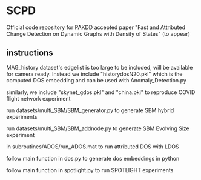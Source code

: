 # SCPD
Official code repository for PAKDD accepted paper "Fast and Attributed Change Detection on Dynamic Graphs with Density of States" (to appear)


## instructions

MAG_history dataset's edgelist is too large to be included, will be available for camera ready. Instead we include "historydosN20.pkl" which is the computed DOS embedding and can be used with Anomaly_Detection.py

similarly, we include "skynet_gdos.pkl" and "china.pkl" to reproduce COVID flight network experiment

run datasets/multi_SBM/SBM_generator.py to generate SBM hybrid experiments

run datasets/multi_SBM/SBM_addnode.py to generate SBM Evolving Size experiment

in subroutines/ADOS/run_ADOS.mat to run attributed DOS with LDOS 

follow main function in dos.py to generate dos embeddings in python 

follow main function in spotlight.py to run SPOTLIGHT experiments

